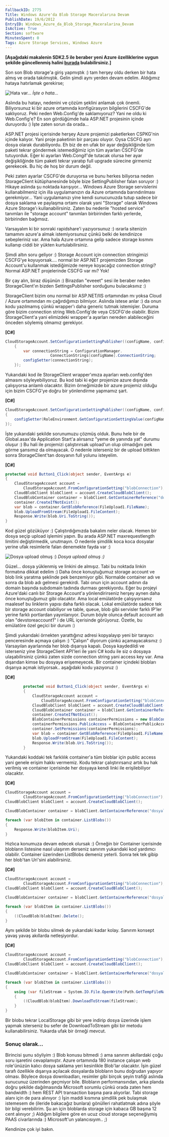 ```yaml
---
FallbackID: 2775
Title: Windows Azure'da Blob Storage Maceralarına Devam
PublishDate: 19/6/2012
EntryID: Windows_Azure_da_Blob_Storage_Maceralarina_Devam
IsActive: True
Section: software
MinutesSpent: 0
Tags: Azure Storage Services, Windows Azure
---
```

**[Aşağıdaki makalenin SDK2.5 ile beraber yeni Azure özelliklerine uygun
şekilde güncellenmiş halini
[burada](http://daron.yondem.com/software/post/Azure_Blob_Storage_giris_SDK2_5)
bulabilirsiniz.]**

Son son Blob storage'a giriş yapmıştık :) tam herşey oldu derken bir
hata almış ve orada takılmıştık. Gelin şimdi aynı yerden devam edelim.
Aldığımız hataya hatırlamak gerekirse;

![Hata var...](media/Windows_Azure_da_Blob_Storage_Maceralarina_Devam/blob8.png)
 *İşte o hata...*

Aslında bu hatayı, nedenini ve çözüm şeklini anlamak çok önemli.
Biliyorsunuz ki bir azure ortamında konfigürasyon bilgilerini CSCFG'de
saklıyoruz. Peki neden Web.Config'de saklamıyoruz? Yani ne oldu ki
Web.Config'e? En son gördüğümde hala ASP.NET projesinin içinde duruyordu
:) İşte zaten sorun da orada...

ASP.NET projesi içerisinde herşey Azure projemizi paketlerken CSPKG'nin
içinde kalıyor. Yani proje paketinin bir parçası oluyor. Oysa CSCFG ayrı
dosya olarak durabiliyordu. Eh biz de en ufak bir ayar değişikliğinde
tüm paketi tekrar göndermek istemediğimiz için tüm ayarları CSCFG'de
tutuyorduk. Eğer ki ayarları Web.Congif'de tutacak olursa her ayar
değişikliğinde tüm paketi tekrar yaratıp full upgrade sürecine girmemiz
gerekecek. Bu hiç de hoş bir durum değil.

Peki zaten ayarlar CSCFG'de duruyorsa ve bunu herkes biliyorsa neden
StorageClient kütüphanesinde böyle bize SettingPublisher falan soruyor
:) Hikaye aslında şu noktada karışıyor... Windows Azure Storage
servislerini kullanabilmeniz için illa uygulamanızın da Azure ortamında
barındırılması gerekmiyor... Yani uygulamanızı yine kendi sunucunuzda
tutup sadece bir dosya saklama ve paylaşma ortamı olarak yani "Storage"
olarak Windows Azure Storage'ı kullanabilirsiniz. Zaten bu nedenle
"hosted service" tanımları ile "storage account" tanımları birbirinden
farklı yerlerde, birbirinden bağımsız.

Varsayalım ki bir sonraki rapidshare'i yazıyorsunuz :) ısrarla sitenizin
tamamını azure'a almak istemiyorsunuz çünkü belki de kendinizce
sebepleriniz var. Ama hala Azure ortamına gelip sadece storage kısmını
kullanıp ciddi bir yükten kurtulabilirsiniz.

Şimdi altın soru geliyor :) Storage Account için connection stringimizi
CSCFG'ye koyuyorsak.... normal bir ASP.NET projemizden Storage Account'u
kullanmak istediğimizde nereye koyacağız connection stringi? Normal
ASP.NET projelerinde CSCFG var mı? Yok!

Bir çay alın, biraz düşünün :) Birazdan "eveeet" sesi ile beraber neden
StorageClient'ın bizden SettingsPublisher sorduğunu bulacaksınız :)

StorageClient bizim onu normal bir ASP.NET/IIS ortamından mı yoksa Cloud
/ Azure ortamından mı çağırdığımızı bilmiyor. Aslında istese anlar :) da
onun kodu yazılmamış çünkü wrapper'ı daha generic tutmak istemişler.
Duruma göre bizim connection string Web.Config'de veya CSCFG'de
olabilir. Bizim StorageClient'a yani elimizdeki wrapper'a ayarları
nereden alabileceğini önceden söylemiş olmamız gerekiyor.

**[C\#]**
```cs
CloudStorageAccount.SetConfigurationSettingPublisher((configName, configSetter) =>
    {
        var connectionString = ConfigurationManager.
                    ConnectionStrings[configName].ConnectionString;
        configSetter(connectionString);
    });
```

Yukarıdaki kod ile StorageClient wrapper'ımıza ayarları web.config'den
almasını söyleyebiliyoruz. Bu kod tabi ki eğer projenize azure dışında
çalışıyorsa anlamlı olacaktır. Bizim örneğimizde bir azure projemiz
olduğu için bizim CSCFG'ye doğru bir yönlendirme yapmamız şart.

**[C\#]**
```cs
CloudStorageAccount.SetConfigurationSettingPublisher((configName, configSetter) =>
{
    configSetter(RoleEnvironment.GetConfigurationSettingValue(configName));
});
```

İşte yukarıdaki şekilde sorunumuzu çözmüş olduk. Bunu hele bir de
Global.asax'da Application Start'a alırsanız "yeme de yanında yat"
durumu oluşur :) Bu hali ile projemizi çalıştırırsak upload'un olup
olmadığını pek görme şansımız da olmayacak. O nedenle isterseniz bir de
upload bittikten sonra StorageClient'tan dosyanın full yolunu isteyelim.

**[C\#]**
```cs
protected void Button1_Click(object sender, EventArgs e)
{
    CloudStorageAccount account = 
        CloudStorageAccount.FromConfigurationSetting("blobConnection");
    CloudBlobClient blobClient = account.CreateCloudBlobClient();
    CloudBlobContainer container = blobClient.GetContainerReference("dosyalar");
    container.CreateIfNotExist();
    var blob = container.GetBlobReference(FileUpload1.FileName);
    blob.UploadFromStream(FileUpload1.FileContent);
    Response.Write(blob.Uri.ToString());
}
```

Kod güzel gözüküyor :) Çalıştırdığımızda bakalım neler olacak. Hemen bir
dosya seçip upload işlemini yapın. Bu arada ASP.NET maxrequestlength
limitini değiştirmedik, unutmayın. O nedenle şimdilik koca koca dosyalar
yerine ufak resimlerle falan denemekte fayda var :)

![Dosya upload olmuş :)
](media/Windows_Azure_da_Blob_Storage_Maceralarina_Devam/blob9.png)
*Dosya upload olmuş :)*

Güzel... dosya yüklenmiş ve linkini de almışız. Tabi bu noktada linkin
formatına dikkat edelim :) Daha önce konuştuğumuz storage account ve
blob link yaratma şeklinde pek benzemiyor gibi. Normalde container adı
ve sonra da blob adı gelmesi gerekirdi. Tabi onun için account adının da
domain başında subdomain tadında durması gerekiyordu. Eğer bu projeyi
Azure'daki canlı bir Storage Account'a yönlendirirseniz herşey aynen
daha önce konuştuğumuz gibi olacaktır. Ama local emülatörde
çalışıyorsanız maalesef bu linklerin yapısı daha farklı olacak. Lokal
emülatörde sadece tek bir storage account olabiliyor ve table, queue,
blob gibi servisler farklı IP'ler yerine farklı portlardan yayınlanıyor.
Durum böyle olunca default account adı olan "devstoreaccount1" i de URL
içerisinde görüyoruz. Özetle, bu emülatöre özel geçici bir durum :)

Şimdi yukarıdaki örnekten yarattığınız adresi kopyalayıp yeni bir
tarayıcı penceresinde açmaya çalışın :) "Çalışın" diyorum çünkü
açamayacaksınız :) Varsayılan ayarlarında her blob dışarıya kapalı.
Dosya kaydedildi ve isterseniz yine StorageClient API'leri ile yani C\#
kodu ile siz o dosyaya ulaşabilirsiniz çünkü zaten sizde connection
string yani access key var. Ama dışarıdan kimse bu dosyaya erişemeyecek.
Bir container içindeki blobları dışarıya açmak istiyorsak.. aşağıdaki
kodu yazıyoruz :)

**[C\#]**
```cs
        protected void Button1_Click(object sender, EventArgs e)
        {
            CloudStorageAccount account = 
                CloudStorageAccount.FromConfigurationSetting("blobConnection");
            CloudBlobClient blobClient = account.CreateCloudBlobClient();
            CloudBlobContainer container = blobClient.GetContainerReference("dosyalar");
            container.CreateIfNotExist();
            BlobContainerPermissions containerPermissions = new BlobContainerPermissions();
            containerPermissions.PublicAccess = BlobContainerPublicAccessType.Blob;
            container.SetPermissions(containerPermissions);
            var blob = container.GetBlobReference(FileUpload1.FileName);
            blob.UploadFromStream(FileUpload1.FileContent);
            Response.Write(blob.Uri.ToString());
        }
```

Yukarıdaki koddaki tek farklılık container'a tüm bloblar için public
access yani genele erişim hakkı vermemiz. Kodu tekrar çalıştırırsanız
artık bu hak verilmiş ve container içerisinde her dosyaya kendi linki
ile erişilebiliyor olacaktır.

**[C\#]**
```cs
CloudStorageAccount account = 
        CloudStorageAccount.FromConfigurationSetting("blobConnection");
CloudBlobClient blobClient = account.CreateCloudBlobClient();

CloudBlobContainer container = blobClient.GetContainerReference("dosyalar");

foreach (var blobItem in container.ListBlobs())
{
    Response.Write(blobItem.Uri);
} 
```

Hızlıca konumuza devam edecek olursak :) Örneğin bir Container
içerisinde blobların listesine nasıl ulaşırım derseniz sanırım
yukarıdaki kod yardımcı olabilir. Container üzerinden ListBlobs demeniz
yeterli. Sonra tek tek gibip her blob'tan Uri'sini alabilirsiniz.

**[C\#]**
```cs
CloudStorageAccount account = 
        CloudStorageAccount.FromConfigurationSetting("blobConnection");
CloudBlobClient blobClient = account.CreateCloudBlobClient();

CloudBlobContainer container = blobClient.GetContainerReference("dosyalar");

foreach (var blobItem in container.ListBlobs())
{
    ((CloudBlob)blobItem).Delete();
}
```

Aynı şekilde bir blobu silmek de yukarıdaki kadar kolay. Sanırım konsept
yavaş yavaş akıllarda netleşiyordur.

**[C\#]**
```cs
CloudStorageAccount account = 
        CloudStorageAccount.FromConfigurationSetting("blobConnection");
CloudBlobClient blobClient = account.CreateCloudBlobClient();

CloudBlobContainer container = blobClient.GetContainerReference("dosyalar");

foreach (var blobItem in container.ListBlobs())
{
    using (var fileStream = System.IO.File.OpenWrite(Path.GetTempFileName()))
    {
        ((CloudBlob)blobItem).DownloadToStream(fileStream);
    } 
} 
```

Bir blobu tekrar LocalStorage gibi bir yere indirip dosya üzerinde işlem
yapmak isterseniz bu sefer de DownloadToStream gibi bir metodu
kullanabilirsiniz. Yukarda ufak bir örneği mevcut.

### Sonuç olarak...

Birincisi şunu söyliyim :) Blob konusu bitmedi :) ama sanırım
akıllardaki çoğu soru işaretini cevaplamıştır. Azure ortamında 180
instance çalışan web role'ünüzün kalıcı dosya saklama yeri kesinlikle
Blob'lar olacaktır. İşin güzel tarafı özellikle dışarıya açılacak
dosyalarda blobların bunu doğrudan yapıyor olması. Böylece dosya
downloadları, resimler gibi birçok şeyin trafiği aslında sunucunuz
üzerinden geçmiyor bile. Blobların performansından, arka planda doğru
şekilde dağılmasında Microsoft sorumlu çünkü orada zaten hem bandwidth
:) hem REST API transaction başına para alıyorlar. Tabi storage alanı
için de para alınıyor :) İşin maddi kısmına şimdilik pek bulaşmak
istemesem de (ileride bakacağız bunlara) gönülleri rahatlatmak adına
şöyle bir bilgi verebilirim. Şu an için bloblarda storage için kabaca GB
başına 12 cent alınıyor ;) Aldığım bilgilere göre en ucuz cloud storage
seçeneğiymiş PAAS civarlarında :) Microsoft'un yalancısıyım.. ;)

Kendinize çok iyi bakın.


